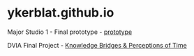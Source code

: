 # ykerblat.github.io
Major Studio 1 - Final prototype - [prototype](https://ykerblat.github.io/)

DVIA Final Project - [Knowledge Bridges & Perceptions of Time](https://ykerblat.github.io/DVIA-Fall-2021/)
